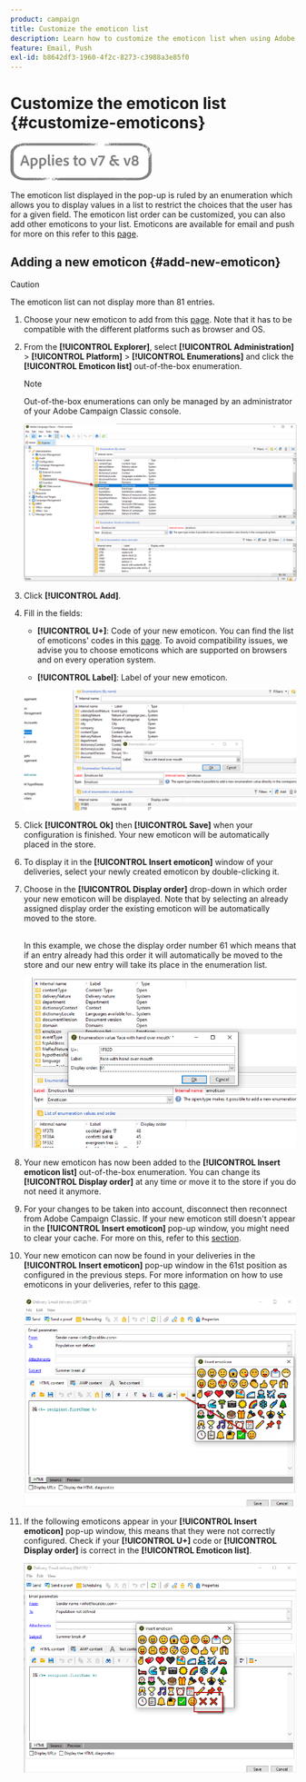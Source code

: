 ```yaml
---
product: campaign
title: Customize the emoticon list
description: Learn how to customize the emoticon list when using Adobe Campaign Classic
feature: Email, Push
exl-id: b8642df3-1960-4f2c-8273-c3988a3e85f0
---
```

# Customize the emoticon list {#customize-emoticons}

![](../../assets/common.svg)

The emoticon list displayed in the pop-up is ruled by an enumeration which allows you to display values in a list to restrict the choices that the user has for a given field.
The emoticon list order can be customized, you can also add other emoticons to your list.
Emoticons are available for email and push for more on this refer to this [page](defining-the-email-content.md#inserting-emoticons).

## Adding a new emoticon {#add-new-emoticon}

>[!CAUTION]
>
>The emoticon list can not display more than 81 entries.

1. Choose your new emoticon to add from this [page](https://unicode.org/emoji/charts/full-emoji-list.html). Note that it has to be compatible with the different platforms such as browser and OS.

1. From the **[!UICONTROL Explorer]**, select **[!UICONTROL Administration]** > **[!UICONTROL Platform]** > **[!UICONTROL Enumerations]** and click the **[!UICONTROL Emoticon list]** out-of-the-box enumeration.

    >[!NOTE]
    >
    >Out-of-the-box enumerations can only be managed by an administrator of your Adobe Campaign Classic console.

    ![](assets/emoticon_1.png)

1. Click **[!UICONTROL Add]**.

1. Fill in the fields:

    * **[!UICONTROL U+]**: Code of your new emoticon. You can find the list of emoticons' codes in this [page](https://unicode.org/emoji/charts/full-emoji-list.html).
    To avoid compatibility issues, we advise you to choose emoticons which are supported on browsers and on every operation system.

    * **[!UICONTROL Label]**: Label of your new emoticon.

     ![](assets/emoticon_5.png)

1. Click **[!UICONTROL Ok]** then **[!UICONTROL Save]** when your configuration is finished.
    Your new emoticon will be automatically placed in the store.

1. To display it in the **[!UICONTROL Insert emoticon]** window of your deliveries, select your newly created emoticon by double-clicking it.

1. Choose in the **[!UICONTROL Display order]** drop-down in which order your new emoticon will be displayed. Note that by selecting an already assigned display order the existing emoticon will be automatically moved to the store.

    <br>In this example, we chose the display order number 61 which means that if an entry already had this order it will automatically be moved to the store and our new entry will take its place in the enumeration list.

    ![](assets/emoticon_2.png)

1. Your new emoticon has now been added to the **[!UICONTROL Insert emoticon list]** out-of-the-box enumeration. You can change its **[!UICONTROL Display order]** at any time or move it to the store if you do not need it anymore.

1. For your changes to be taken into account, disconnect then reconnect from Adobe Campaign Classic. If your new emoticon still doesn't appear in the **[!UICONTROL Insert emoticon]** pop-up window, you might need to clear your cache. For more on this, refer to this [section](../../platform/using/faq-campaign-config.md#perform-soft-cache-clear).

1. Your new emoticon can now be found in your deliveries in the **[!UICONTROL Insert emoticon]** pop-up window in the 61st position as configured in the previous steps. For more information on how to use emoticons in your deliveries, refer to this [page](defining-the-email-content.md#inserting-emoticons).

    ![](assets/emoticon_4.png)

1. If the following emoticons appear in your **[!UICONTROL Insert emoticon]** pop-up window, this means that they were not correctly configured. Check if your **[!UICONTROL U+]** code or **[!UICONTROL Display order]** is correct in the **[!UICONTROL Emoticon list]**.

    ![](assets/emoticon_6.png)
